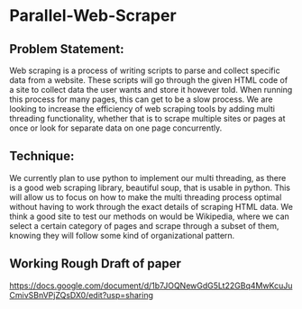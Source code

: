 # Parallel-Web-Scraper
## Problem Statement:
Web scraping is a process of writing scripts to parse and collect specific data from a website. These scripts will go through the given HTML code of a site to collect data the user wants and store it however told. When running this process for many pages, this can get to be a slow process. We are looking to increase the efficiency of web scraping tools by adding multi threading functionality, whether that is to scrape multiple sites or pages at once or look for separate data on one page concurrently.
## Technique: 
We currently plan to use python to implement our multi threading, as there is a good web scraping library, beautiful soup, that is usable in python. This will allow us to focus on how to make the multi threading process optimal without having to work through the exact details of scraping HTML data. We think a good site to test our methods on would be Wikipedia, where we can select a certain category of pages and scrape through a subset of them, knowing they will follow some kind of organizational pattern.

## Working Rough Draft of paper
https://docs.google.com/document/d/1b7JOQNewGdG5Lt22GBq4MwKcuJuCmivSBnVPjZQsDX0/edit?usp=sharing
